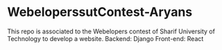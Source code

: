 # WebeloperssutContest-Aryans

This repo is associated to the Webelopers contest of Sharif University of Technology to develop a website.
Backend: Django
Front-end: React
